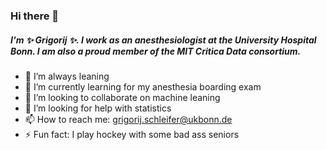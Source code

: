 ### Hi there 👋

##### I'm ✨ Grigorij ✨. I work as an anesthesiologist at the University Hospital Bonn. I am also a proud member of the MIT Critica Data consortium. 


- 🔭 I’m always leaning 
- 🌱 I’m currently learning for my anesthesia boarding exam
- 👯 I’m looking to collaborate on machine leaning
- 🤔 I’m looking for help with statistics
- 📫 How to reach me: grigorij.schleifer@ukbonn.de
- ⚡ Fun fact: I play hockey with some bad ass seniors
